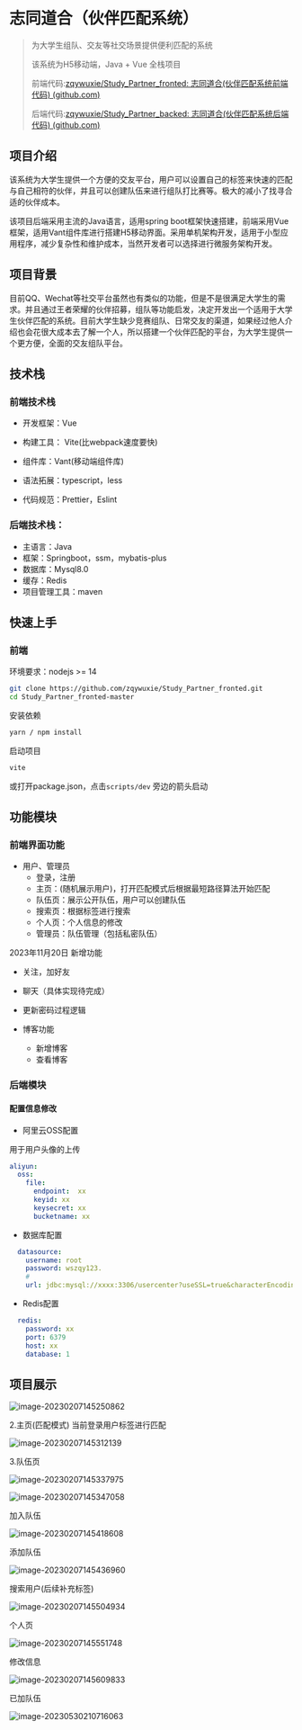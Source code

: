 # 志同道合（伙伴匹配系统）

> 为大学生组队、交友等社交场景提供便利匹配的系统
>
> 该系统为H5移动端，Java + Vue 全栈项目
>
> 前端代码:[zqywuxie/Study_Partner_fronted: 志同道合(伙伴匹配系统前端代码) (github.com)](https://github.com/zqywuxie/Study_Partner_fronted)
>
> 后端代码:[zqywuxie/Study_Partner_backed: 志同道合(伙伴匹配系统后端代码) (github.com)](https://github.com/zqywuxie/Study_Partner_backed)

## 项目介绍

该系统为大学生提供一个方便的交友平台，用户可以设置自己的标签来快速的匹配与自己相符的伙伴，并且可以创建队伍来进行组队打比赛等。极大的减小了找寻合适的伙伴成本。



该项目后端采用主流的Java语言，适用spring boot框架快速搭建，前端采用Vue框架，适用Vant组件库进行搭建H5移动界面。采用单机架构开发，适用于小型应用程序，减少复杂性和维护成本，当然开发者可以选择进行微服务架构开发。



## 项目背景

目前QQ、Wechat等社交平台虽然也有类似的功能，但是不是很满足大学生的需求。并且通过王者荣耀的伙伴招募，组队等功能启发，决定开发出一个适用于大学生伙伴匹配的系统。目前大学生缺少竞赛组队、日常交友的渠道，如果经过他人介绍也会花很大成本去了解一个人，所以搭建一个伙伴匹配的平台，为大学生提供一个更方便，全面的交友组队平台。



## 技术栈

### 前端技术栈

- 开发框架：Vue
- 构建工具： Vite(比webpack速度要快)

- 组件库：Vant(移动端组件库)
- 语法拓展：typescript，less
- 代码规范：Prettier，Eslint

### 后端技术栈：

- 主语言：Java
- 框架：Springboot，ssm，mybatis-plus
- 数据库：Mysql8.0
- 缓存：Redis
- 项目管理工具：maven



## 快速上手

### 前端

环境要求：nodejs >= 14

~~~sh
git clone https://github.com/zqywuxie/Study_Partner_fronted.git
cd Study_Partner_fronted-master
~~~

安装依赖

```sh
yarn / npm install
```

启动项目

```sh
vite
```

或打开package.json，点击`scripts/dev` 旁边的箭头启动

## 功能模块

### 前端界面功能

- 用户、管理员
  - 登录，注册
  - 主页：(随机展示用户)，打开匹配模式后根据最短路径算法开始匹配
  - 队伍页：展示公开队伍，用户可以创建队伍
  - 搜索页：根据标签进行搜索
  - 个人页：个人信息的修改
  - 管理员：队伍管理（包括私密队伍）

2023年11月20日 新增功能

- 关注，加好友

- 聊天（具体实现待完成）

- 更新密码过程逻辑

- 博客功能

  - 新增博客
  - 查看博客

  



### 后端模块

#### 配置信息修改

- 阿里云OSS配置

用于用户头像的上传

```yaml
aliyun:
  oss:
    file:
      endpoint:  xx
      keyid: xx
      keysecret: xx
      bucketname: xx
```

- 数据库配置

```yaml
  datasource:
    username: root
    password: wszqy123.
    # 
    url: jdbc:mysql://xxxx:3306/usercenter?useSSL=true&characterEncoding=utf8&serverTimezone=Asia/Shanghai
```

- Redis配置

```yaml
  redis:
    password: xx
    port: 6379
    host: xx
    database: 1
```





## 项目展示

![image-20230207145250862](https://wuxie-image.oss-cn-chengdu.aliyuncs.com/2023/05/19/image-20230207145250862.png)



2.主页(匹配模式) 当前登录用户标签进行匹配

![image-20230207145312139](https://wuxie-image.oss-cn-chengdu.aliyuncs.com/2023/05/19/image-20230207145312139.png)

3.队伍页

![image-20230207145337975](https://wuxie-image.oss-cn-chengdu.aliyuncs.com/2023/05/19/image-20230207145337975.png)



![image-20230207145347058](https://wuxie-image.oss-cn-chengdu.aliyuncs.com/2023/05/19/image-20230207145347058.png)

加入队伍

![image-20230207145418608](https://wuxie-image.oss-cn-chengdu.aliyuncs.com/2023/05/19/image-20230207145418608.png)



添加队伍



![image-20230207145436960](https://wuxie-image.oss-cn-chengdu.aliyuncs.com/2023/05/19/image-20230207145436960.png)



搜索用户(后续补充标签)

![image-20230207145504934](https://wuxie-image.oss-cn-chengdu.aliyuncs.com/2023/05/19/image-20230207145504934.png)



个人页

![image-20230207145551748](https://wuxie-image.oss-cn-chengdu.aliyuncs.com/2023/05/19/image-20230207145551748.png)



修改信息

![image-20230207145609833](https://wuxie-image.oss-cn-chengdu.aliyuncs.com/2023/05/19/image-20230207145609833.png)

已加队伍

![image-20230530210716063](https://wuxie-image.oss-cn-chengdu.aliyuncs.com/2023/05/19/image-20230530210716063.png)